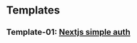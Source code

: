 # Templates

## Template-01: [Nextjs simple auth](https://github.com/k-s-dev/nextjs-starter-templates/tree/01-nextjs-simple-auth)
